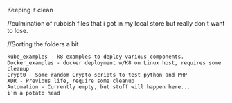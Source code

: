Keeping it clean

//culmination of rubbish files that i got in my local store but really don't want to lose.

//Sorting the folders a bit

    kube_examples - k8 examples to deploy various components.
    Docker_examples - docker deployment w/K8 on Linux host, requires some cleanup
    Crypt0 - Some random Crypto scripts to test python and PHP
    XDR - Previous life, require some cleanup
    Automation - Currently empty, but stuff will happen here...
    i'm a potato head
    
